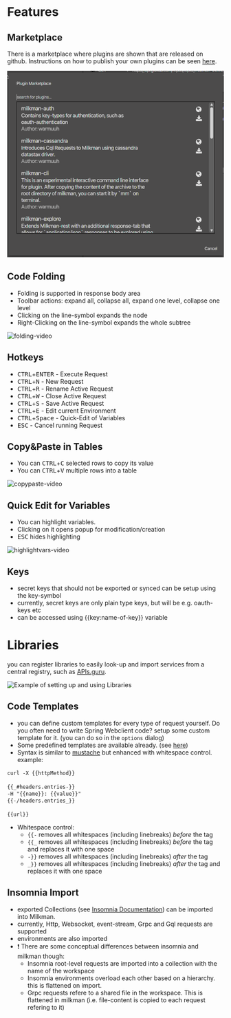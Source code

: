 # Features

## Marketplace

There is a marketplace where plugins are shown that are released on github.
Instructions on how to publish your own plugins can be seen [here](/docs/plugin-development.md).

![Marketplace](/img/marketplace.png)

## Code Folding

* Folding is supported in response body area
* Toolbar actions: expand all, collapse all, expand one level, collapse one level
* Clicking on the line-symbol expands the node
* Right-Clicking on the line-symbol expands the whole subtree

![folding-video](/img/gif/folding.gif)


## Hotkeys

  * <kbd>CTRL</kbd>+<kbd>ENTER</kbd> - Execute Request
  * <kbd>CTRL</kbd>+<kbd>N</kbd> - New Request
  * <kbd>CTRL</kbd>+<kbd>R</kbd> - Rename Active Request
  * <kbd>CTRL</kbd>+<kbd>W</kbd> - Close Active Request
  * <kbd>CTRL</kbd>+<kbd>S</kbd> - Save Active Request
  * <kbd>CTRL</kbd>+<kbd>E</kbd> - Edit current Environment
  * <kbd>CTRL</kbd>+<kbd>Space</kbd> - Quick-Edit of Variables
  * <kbd>ESC</kbd> - Cancel running Request
  

## Copy&Paste in Tables

* You can <kbd>CTRL</kbd>+<kbd>C</kbd> selected rows to copy its value
* You can <kbd>CTRL</kbd>+<kbd>V</kbd> multiple rows into a table

![copypaste-video](/img/gif/copypaste.gif)

## Quick Edit for Variables

* You can highlight variables.
* Clicking on it opens popup for modification/creation
* <kbd>ESC</kbd> hides highlighting

![highlightvars-video](/img/gif/hightlight-vars.gif)

## Keys

* secret keys that should not be exported or synced can be setup using the key-symbol
* currently, secret keys are only plain type keys, but will be e.g. oauth-keys etc
* can be accessed using {{key:name-of-key}} variable


# Libraries

you can register libraries to easily look-up and import services from a central registry, such as [APIs.guru](http://apis.guru).

![Example of setting up and using Libraries](/img/gif/milkman-library.gif)


## Code Templates

* you can define custom templates for every type of request yourself. Do you often need to write Spring Webclient code?
setup some custom template for it. (you can do so in the `options` dialog)
* Some predefined templates are available already. (see [here](/milkman-rest/src/main/resources/META-INF))
* Syntax is similar to [mustache](https://github.com/samskivert/jmustache) but enhanced with whitespace control. example:

```
curl -X {{httpMethod}}  

{{_#headers.entries-}}
-H "{{name}}: {{value}}"
{{-/headers.entries_}}

{{url}}
```

* Whitespace control: 
    * `{{-` removes all whitespaces (including linebreaks) *before* the tag
    * `{{_` removes all whitespaces (including linebreaks) *before* the tag and replaces it with one space
    * `-}}` removes all whitespaces (including linebreaks) *after* the tag
    * `_}}` removes all whitespaces (including linebreaks) *after* the tag  and replaces it with one space


## Insomnia Import

* exported Collections (see [Insomnia Documentation](https://docs.insomnia.rest/insomnia/import-export-data#export-data)) can be imported into Milkman.
* currently, Http, Websocket, event-stream, Grpc and Gql requests are supported
* environments are also imported
* :exclamation: There are some conceptual differences between insomnia and milkman though:
    * Insomnia root-level requests are imported into a collection with the name of the workspace
    * Insomnia environments overload each other based on a hierarchy. this is flattened on import.
    * Grpc requests refere to a shared file in the workspace. This is flattened in milkman (i.e. file-content is copied to each request refering to it)
